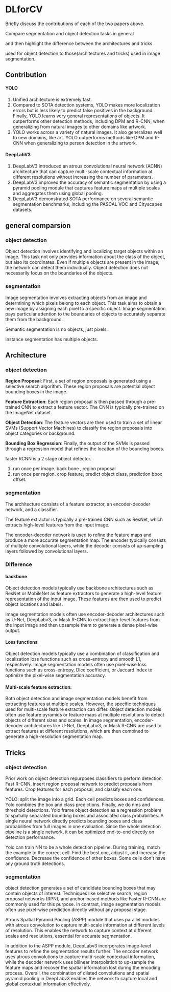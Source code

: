# DLforCV

Briefly discuss the contributions of each of the two papers above. 

Compare segmentation and object detection tasks in general 

and then highlight the difference between the architectures and tricks 

used for object detection to  those(architectures and tricks) used in image segmentation.

## Contribution

#### YOLO

1. Unified architecture is extremely fast. 
2. Compared to SOTA detection systems, YOLO makes more localization errors but is less likely to predict false positives in the background. Finally, YOLO learns very general representations of objects. It outperforms other detection methods, including DPM and R-CNN, when generalizing from natural images to other domains like artwork.
3. YOLO works across a variety of natural images. It also generalizes well to new domains, like art. YOLO outperforms methods like DPM and R-CNN when generalizing to person detection in the artwork.

#### DeepLabV3

1. DeepLabV3 introduced an atrous convolutional neural network (ACNN) architecture that can capture multi-scale contextual information at different resolutions without increasing the number of parameters.
2. DeepLabV3 improved the accuracy of semantic segmentation by using a pyramid pooling module that captures feature maps at multiple scales and aggregates them using global pooling.
3. DeepLabV3 demonstrated SOTA performance on several semantic segmentation benchmarks, including the PASCAL VOC and Cityscapes datasets.

## general comparsion

### object detection

Object detection involves identifying and localizing target objects within an image. This task not only provides information about the class of the object, but also its coordinates. Even if multiple objects are present in the image, the network can detect them individually. Object detection does not necessarily focus on the boundaries of the objects.

### segmentation

Image segmentation involves extracting objects from an image and determining which pixels belong to each object. This task aims to obtain a new image by assigning each pixel to a specific object. Image segmentation pays particular attention to the boundaries of objects to accurately separate them from the background.

Semantic segmentation is no objects, just pixels.

Instance segmentation has multiple objects.

## Architecture

### object detection

 **Region Proposal**: First, a set of region proposals is generated using a selective search algorithm. These region proposals are potential object bounding boxes in the image. 

**Feature Extraction**: Each region proposal is then passed through a pre-trained CNN to extract a feature vector. The CNN is typically pre-trained on the ImageNet dataset. 

**Object Detection**: The feature vectors are then used to train a set of linear SVMs (Support Vector Machines) to classify the region proposals into object categories or background.  

**Bounding Box Regression**: Finally, the output of the SVMs is passed through a regression model that refines the location of the bounding boxes.

faster RCNN  is a 2 stage object detector. 

1. run once per image.  back bone , region proposal 
2. run once per region.  crop feature, predict object class, prediction bbox offset.

### segmentation

The architecture consists of a feature extractor, an encoder-decoder network, and a classifier. 

The feature extractor is typically a pre-trained CNN such as ResNet, which extracts high-level features from the input image. 

The encoder-decoder network is used to refine the feature maps and produce a more accurate segmentation map. The encoder typically consists of multiple convolutional layers, while the decoder consists of up-sampling layers followed by convolutional layers.

### Difference

#### backbone

Object detection models typically use backbone architectures such as ResNet or MobileNet as feature extractors to generate a high-level feature representation of the input image. These features are then used to predict object locations and labels. 

Image segmentation models often use encoder-decoder architectures such as U-Net, DeepLabv3, or Mask R-CNN to extract high-level features from the input image and then upsample them to generate a dense pixel-wise output.

#### Loss functions

Object detection models typically use a combination of classification and localization loss functions such as cross-entropy and smooth L1, respectively. Image segmentation models often use pixel-wise loss functions such as cross-entropy, Dice coefficient, or Jaccard index to optimize the pixel-wise segmentation accuracy.

#### Multi-scale feature extraction:

Both object detection and image segmentation models benefit from extracting features at multiple scales. However, the specific techniques used for multi-scale feature extraction can differ. Object detection models often use feature pyramids or feature maps at multiple resolutions to detect objects of different sizes and scales. In image segmentation, encoder-decoder architectures like U-Net, DeepLabv3, or Mask R-CNN are used to extract features at different resolutions, which are then combined to generate a high-resolution segmentation map.

## Tricks

### object detection

Prior work on object detection repurposes classifiers to perform detection. Fast R-CNN, insert region proposal network to predict proposals from features. Crop features for each proposal, and classify each one.

YOLO: split the image into a grid. Each cell predicts boxes and confidences. Yolo combines the box and class predictions. Finally, we do nms and threshold detections. Yolo frame object detection as a regression problem to spatially separated bounding boxes and associated class probabilities. A single neural network directly predicts bounding boxes and class probabilities from full images in one evaluation. Since the whole detection pipeline is a single network, it can be optimized end-to-end directly on detection performance.

Yolo can train NN to be a whole detection pipeline. During training, match the example to the correct cell. Find the best one, adjust it, and increase the confidence. Decrease the confidence of other boxes. Some cells don't have any ground truth detections.

### segmentation

object detection generates a set of candidate bounding boxes that may contain objects of interest. Techniques like selective search, region proposal networks (RPN), and anchor-based methods like Faster R-CNN are commonly used for this purpose. In contrast, image segmentation models often use pixel-wise prediction directly without any proposal stage.

Atrous Spatial Pyramid Pooling (ASPP) module that uses parallel modules with atrous convolution to capture multi-scale information at different levels of resolution. This enables the network to capture context at different scales and resolutions, essential for accurate segmentation.

In addition to the ASPP module, DeepLabv3 incorporates image-level features to refine the segmentation results further. The encoder network uses atrous convolutions to capture multi-scale contextual information, while the decoder network uses bilinear interpolation to up-sample the feature maps and recover the spatial information lost during the encoding process.
Overall, the combination of dilated convolutions and spatial pyramid pooling in DeepLabv3 enables the network to capture local and global contextual information effectively.





